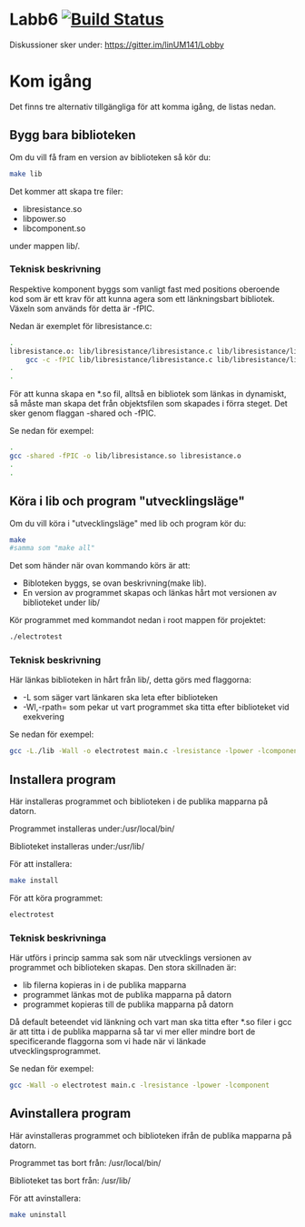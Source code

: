 # Labb6 [![Build Status](https://travis-ci.org/linUM141/Labb6.svg?branch=master)](https://travis-ci.org/linUM141/Labb6)
Diskussioner sker under:
https://gitter.im/linUM141/Lobby

# Kom igång
Det finns tre alternativ tillgängliga för att komma igång, de listas nedan.

## Bygg bara biblioteken
Om du vill få fram en version av biblioteken så kör du:
```bash
make lib
```
Det kommer att skapa tre filer:
- libresistance.so
- libpower.so
- libcomponent.so

under mappen lib/.

### Teknisk beskrivning
Respektive komponent byggs som vanligt fast med positions oberoende kod som är ett krav för att kunna agera som ett länkningsbart bibliotek.
Växeln som används för detta är -fPIC.

Nedan är exemplet för libresistance.c: 
```bash
.
libresistance.o: lib/libresistance/libresistance.c lib/libresistance/libresistance.h
	gcc -c -fPIC lib/libresistance/libresistance.c lib/libresistance/libresistance.h
.
.
```
För att kunna skapa en *.so fil, alltså en bibliotek som länkas in dynamiskt, så måste man skapa det från objektsfilen som skapades i förra steget. Det sker genom flaggan -shared och -fPIC.

Se nedan för exempel:
```bash
.
gcc -shared -fPIC -o lib/libresistance.so libresistance.o
.
.
```

## Köra i lib och program "utvecklingsläge"
Om du vill köra i "utvecklingsläge" med lib och program kör du:
```bash
make
#samma som "make all"
```
Det som händer när ovan kommando körs är att:
- Bibloteken byggs, se ovan beskrivning(make lib).
- En version av programmet skapas och länkas hårt mot versionen av biblioteket under lib/

Kör programmet med kommandot nedan i root mappen för projektet:
```bash
./electrotest
```

### Teknisk beskrivning
Här länkas biblioteken in hårt från lib/, detta görs med flaggorna:
- -L som säger vart länkaren ska leta efter biblioteken
- -Wl,-rpath= som pekar ut vart programmet ska titta efter biblioteket vid exekvering

Se nedan för exempel:
```bash
gcc -L./lib -Wall -o electrotest main.c -lresistance -lpower -lcomponent -Wl,-rpath=./lib
```

## Installera program
Här installeras programmet och biblioteken i de publika mapparna på datorn.

Programmet installeras under:/usr/local/bin/

Biblioteket installeras under:/usr/lib/

För att installera:
```bash
make install
```

För att köra programmet:
```bash
electrotest
```
### Teknisk beskrivninga
Här utförs i princip samma sak som när utvecklings versionen av programmet och biblioteken skapas. Den stora skillnaden är:
- lib filerna kopieras in i de publika mapparna
- programmet länkas mot de publika mapparna på datorn
- programmet kopieras till de publika mapparna på datorn

Då default beteendet vid länkning och vart man ska titta efter *.so filer i gcc är att titta i de publika mapparna så tar vi mer eller mindre bort de specificerande flaggorna som vi hade när vi länkade utvecklingsprogrammet.

Se nedan för exempel:
```bash
gcc -Wall -o electrotest main.c -lresistance -lpower -lcomponent
```

## Avinstallera program
Här avinstalleras programmet och biblioteken ifrån de publika mapparna på datorn.

Programmet tas bort från: /usr/local/bin/

Biblioteket tas bort från: /usr/lib/

För att avinstallera:
```bash
make uninstall
```